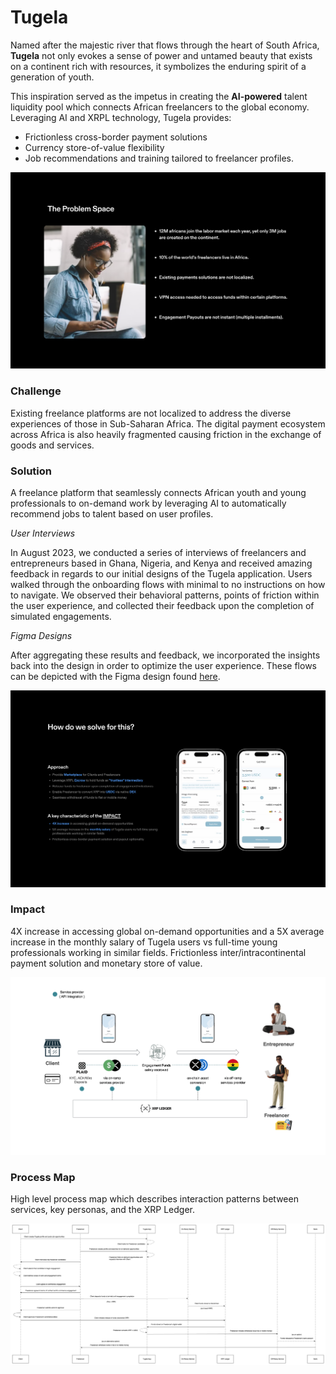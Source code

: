 # Tugela
Named after the majestic river that flows through the heart of South Africa, **Tugela** not only evokes a sense of power and untamed beauty that exists on a continent rich with resources, it symbolizes the enduring spirit of a generation of youth. 

This inspiration served as the impetus in creating the **AI-powered** talent liquidity pool which connects African freelancers to the global economy. Leveraging AI and XRPL technology, Tugela provides:
- Frictionless cross-border payment solutions
- Currency store-of-value flexibility
- Job recommendations and training tailored to freelancer profiles.

![Current State](https://github.com/j-blytix/Tugela/blob/main/docs/images/problem1b.png)

### Challenge
Existing freelance platforms are not localized to address the diverse experiences of those in Sub-Saharan Africa. The digital payment ecosystem across Africa is also heavily fragmented causing friction in the exchange of goods and services.

### Solution
A freelance platform that seamlessly connects African youth and young professionals to on-demand work by leveraging AI to automatically recommend jobs to talent based on user profiles.

*User Interviews*

In August 2023, we conducted a series of interviews of freelancers and entrepreneurs based in Ghana, Nigeria, and Kenya and received amazing feedback in regards to our initial designs of the Tugela application. Users walked through the onboarding flows with minimal to no instructions on how to navigate. We observed their behavioral patterns, points of friction within the user experience, and collected their feedback upon the completion of simulated engagements.

*Figma Designs*

After aggregating these results and feedback, we incorporated the insights back into the design in order to optimize the user experience. These flows can be depicted with the Figma design found [here](https://www.figma.com/proto/rksHbnJX8FHJ1Hwi5FViTt/Tugela-For-XRP?type=design&node-id=1-12570&t=gVpPD1h45wNs0bsS-0&scaling=scale-down&page-id=0%3A1&starting-point-node-id=1%3A12570).


![The Impact](https://github.com/j-blytix/Tugela/blob/main/docs/images/impact.png)

### Impact
4X increase in accessing global on-demand opportunities and a 5X average increase in the monthly salary of Tugela users vs full-time young professionals working in similar fields.  Frictionless inter/intracontinental payment solution and monetary store of value.

![XRPL Reference Flow](https://github.com/j-blytix/Tugela/blob/main/docs/images/framework.jpeg)

### Process Map
High level process map which describes interaction patterns between services, key personas, and the XRP Ledger.

![Process Map](https://github.com/j-blytix/Tugela/blob/main/docs/images/ProcessMap6.png)







